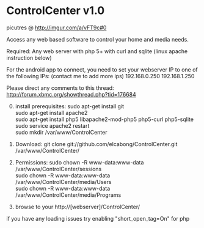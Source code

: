 ControlCenter v1.0
==================

picutres @ http://imgur.com/a/vFT9c#0

Access any web based software to control your home and media needs.

Required:
  Any web server with php 5+ with curl and sqlite  (linux apache instruction below)
  
  For the android app to connect, you need to set your webserver IP to one of the following IPs:  (contact me to add more ips)
		192.168.0.250
		192.168.1.250
  

Please direct any comments to this thread:    http://forum.xbmc.org/showthread.php?tid=176684
  
  
0.  install prerequisites:
sudo apt-get install git  
sudo apt-get install apache2  
sudo apt-get install php5 libapache2-mod-php5 php5-curl php5-sqlite  
sudo service apache2 restart  
sudo mkdir /var/www/ControlCenter 

  
1. Download:   git clone git://github.com/elcabong/ControlCenter.git /var/www/ControlCenter/


2. Permissions: 
sudo chown -R www-data:www-data /var/www/ControlCenter/sessions   
sudo chown -R www-data:www-data /var/www/ControlCenter/media/Users  
sudo chown -R www-data:www-data /var/www/ControlCenter/media/Programs

3. browse to your http://[webserver]/ControlCenter/


if you have any loading issues try enabling "short_open_tag=On" for php

